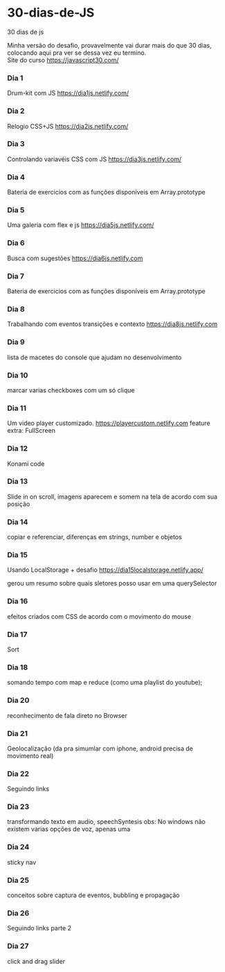 # 30-dias-de-JS
30 dias de js 

Minha versão do desafio, provavelmente vai durar mais do que 30 dias, colocando aqui pra ver se dessa vez eu termino.<br>
Site do curso https://javascript30.com/


### Dia 1
Drum-kit com JS https://dia1js.netlify.com/

### Dia 2
Relogio CSS+JS https://dia2js.netlify.com/

### Dia 3
Controlando variavéis CSS com JS https://dia3js.netlify.com/

### Dia 4
Bateria de exercicios com as funções disponíveis em Array.prototype

### Dia 5
Uma galeria com flex e js https://dia5js.netlify.com/

### Dia 6
Busca com sugestões https://dia6js.netlify.com

### Dia 7
Bateria de exercicios com as funções disponíveis em Array.prototype

### Dia 8
Trabalhando com eventos transições e contexto https://dia8js.netlify.com

### Dia 9
lista de macetes do console que ajudam no desenvolvimento

### Dia 10
marcar varias checkboxes com um só clique

### Dia 11
Um video player customizado.  https://playercustom.netlify.com
    feature extra: FullScreen


### Dia 12
Konami code

### Dia 13
Slide in on scroll, imagens aparecem e somem na tela de acordo com sua posição 

### Dia 14
copiar e referenciar, diferenças em strings, number e objetos

### Dia 15
Usando LocalStorage + desafio  https://dia15localstorage.netlify.app/

gerou um resumo sobre quais sletores posso usar em uma querySelector

### Dia 16
efeitos criados com CSS de acordo com o movimento do mouse

### Dia 17
Sort

### Dia 18
somando tempo com map e reduce (como uma playlist do youtube);

### Dia 20
reconhecimento de fala direto no Browser 

### Dia 21
Geolocalização (da pra simumlar com iphone, android precisa de movimento real)

### Dia 22
Seguindo links 

### Dia 23
transformando texto em audio, speechSyntesis
obs: No windows não existem varias opções de voz, apenas uma

### Dia 24
sticky nav

### Dia 25
conceitos sobre captura de eventos, bubbling e propagação

### Dia 26
Seguindo links parte 2

### Dia 27
click and drag slider


